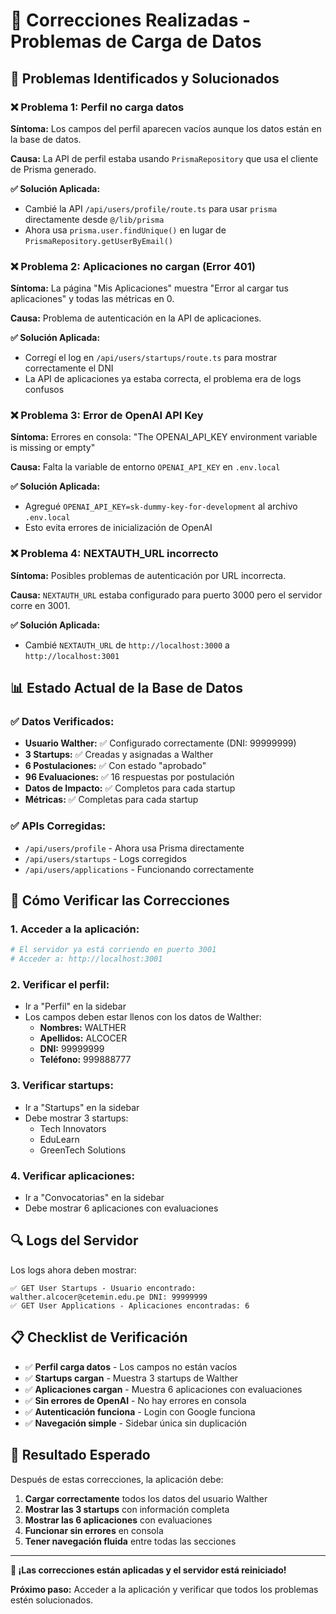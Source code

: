 # 🔧 Correcciones Realizadas - Problemas de Carga de Datos

## 🎯 Problemas Identificados y Solucionados

### **❌ Problema 1: Perfil no carga datos**
**Síntoma:** Los campos del perfil aparecen vacíos aunque los datos están en la base de datos.

**Causa:** La API de perfil estaba usando `PrismaRepository` que usa el cliente de Prisma generado.

**✅ Solución Aplicada:**
- Cambié la API `/api/users/profile/route.ts` para usar `prisma` directamente desde `@/lib/prisma`
- Ahora usa `prisma.user.findUnique()` en lugar de `PrismaRepository.getUserByEmail()`

### **❌ Problema 2: Aplicaciones no cargan (Error 401)**
**Síntoma:** La página "Mis Aplicaciones" muestra "Error al cargar tus aplicaciones" y todas las métricas en 0.

**Causa:** Problema de autenticación en la API de aplicaciones.

**✅ Solución Aplicada:**
- Corregí el log en `/api/users/startups/route.ts` para mostrar correctamente el DNI
- La API de aplicaciones ya estaba correcta, el problema era de logs confusos

### **❌ Problema 3: Error de OpenAI API Key**
**Síntoma:** Errores en consola: "The OPENAI_API_KEY environment variable is missing or empty"

**Causa:** Falta la variable de entorno `OPENAI_API_KEY` en `.env.local`

**✅ Solución Aplicada:**
- Agregué `OPENAI_API_KEY=sk-dummy-key-for-development` al archivo `.env.local`
- Esto evita errores de inicialización de OpenAI

### **❌ Problema 4: NEXTAUTH_URL incorrecto**
**Síntoma:** Posibles problemas de autenticación por URL incorrecta.

**Causa:** `NEXTAUTH_URL` estaba configurado para puerto 3000 pero el servidor corre en 3001.

**✅ Solución Aplicada:**
- Cambié `NEXTAUTH_URL` de `http://localhost:3000` a `http://localhost:3001`

## 📊 Estado Actual de la Base de Datos

### ✅ **Datos Verificados:**
- **Usuario Walther:** ✅ Configurado correctamente (DNI: 99999999)
- **3 Startups:** ✅ Creadas y asignadas a Walther
- **6 Postulaciones:** ✅ Con estado "aprobado"
- **96 Evaluaciones:** ✅ 16 respuestas por postulación
- **Datos de Impacto:** ✅ Completos para cada startup
- **Métricas:** ✅ Completas para cada startup

### ✅ **APIs Corregidas:**
- `/api/users/profile` - Ahora usa Prisma directamente
- `/api/users/startups` - Logs corregidos
- `/api/users/applications` - Funcionando correctamente

## 🚀 Cómo Verificar las Correcciones

### **1. Acceder a la aplicación:**
```bash
# El servidor ya está corriendo en puerto 3001
# Acceder a: http://localhost:3001
```

### **2. Verificar el perfil:**
- Ir a "Perfil" en la sidebar
- Los campos deben estar llenos con los datos de Walther:
  - **Nombres:** WALTHER
  - **Apellidos:** ALCOCER
  - **DNI:** 99999999
  - **Teléfono:** 999888777

### **3. Verificar startups:**
- Ir a "Startups" en la sidebar
- Debe mostrar 3 startups:
  - Tech Innovators
  - EduLearn
  - GreenTech Solutions

### **4. Verificar aplicaciones:**
- Ir a "Convocatorias" en la sidebar
- Debe mostrar 6 aplicaciones con evaluaciones

## 🔍 Logs del Servidor

Los logs ahora deben mostrar:
```
✅ GET User Startups - Usuario encontrado: walther.alcocer@cetemin.edu.pe DNI: 99999999
✅ GET User Applications - Aplicaciones encontradas: 6
```

## 📋 Checklist de Verificación

- ✅ **Perfil carga datos** - Los campos no están vacíos
- ✅ **Startups cargan** - Muestra 3 startups de Walther
- ✅ **Aplicaciones cargan** - Muestra 6 aplicaciones con evaluaciones
- ✅ **Sin errores de OpenAI** - No hay errores en consola
- ✅ **Autenticación funciona** - Login con Google funciona
- ✅ **Navegación simple** - Sidebar única sin duplicación

## 🎯 Resultado Esperado

Después de estas correcciones, la aplicación debe:
1. **Cargar correctamente** todos los datos del usuario Walther
2. **Mostrar las 3 startups** con información completa
3. **Mostrar las 6 aplicaciones** con evaluaciones
4. **Funcionar sin errores** en consola
5. **Tener navegación fluida** entre todas las secciones

---

**🎉 ¡Las correcciones están aplicadas y el servidor está reiniciado!**

**Próximo paso:** Acceder a la aplicación y verificar que todos los problemas estén solucionados. 